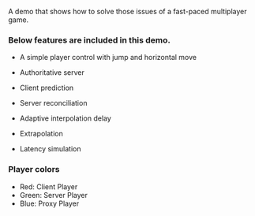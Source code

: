 A demo that shows how to solve those issues of a fast-paced multiplayer game.

### Below features are included in this demo.

- A simple player control with jump and horizontal move

- Authoritative server

- Client prediction

- Server reconciliation

- Adaptive interpolation delay

- Extrapolation

- Latency simulation

### Player colors

- Red: Client Player
- Green: Server Player
- Blue: Proxy Player
